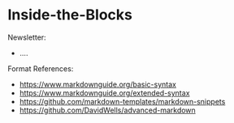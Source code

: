 # Inside-the-Blocks

Newsletter:
- ....

Format References:

- https://www.markdownguide.org/basic-syntax
- https://www.markdownguide.org/extended-syntax
- https://github.com/markdown-templates/markdown-snippets
- https://github.com/DavidWells/advanced-markdown
